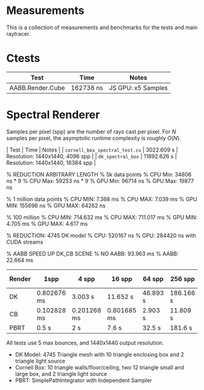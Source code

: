 # Measurements

This is a collection of measurements and benchmarks for the tests and main raytracer.

# Ctests

| Test | Time | Notes |
|------|------|-------|
| AABB.Render.Cube | 162738 ns | JS GPU: x5 Samples |

# Spectral Renderer

Samples per pixel (spp) are the number of rays cast per pixel. For $N$ samples per pixel,
the asymptotic runtime complexity is roughly $O(N)$.

| Test | Time | Notes |
| `cornell_box_spectral_test.cu` | 3022.609 s | Resolution: 1440x1440, 4096 spp | 
| `dk_spectral_box` | 11892.626 s | Resolution: 1440x1440, 16384 spp |

% REDUCTION ARBITRARY LENGTH
% 5k data points
% CPU Min: 34806 ns * 9
% CPU Max: 59253 ns * 9
% GPU Min: 96714 ns
% GPU Max: 19877 ns

% 1 million data points
% CPU MIN: 7.368 ms
% CPU MAX: 7.039 ms
% GPU MIN: 155696 ns
% GPU MAX: 64262 ns

% 100 million
% CPU MIN: 714.632 ms
% CPU MAX: 711.017 ms
% GPU MIN: 4.705 ms
% GPU MAX: 4.617 ms

% REDUCTION: 4745 DK model
% CPU: 520167 ns
% GPU: 284420 ns with CUDA streams

% AABB SPEED UP DK_CB SCENE
% NO AABB: 93.963 ms
% AABB: 22.664 ms

| Render | 1spp | 4 spp | 16 spp | 64 spp | 256 spp | 1024 spp | 4096 spp | 16384 spp |
|--------|-------|--------|---------|---------|----------|----------|----------|-----------|
| DK     | 0.802676 ms | 3.003 s | 11.652 s | 46.893 s | 186.166 s | 743.864 s | 2982.163 s | 11892.626 s |
| CB     | 0.102828 ms | 0.201268 ms |0.801685 ms | 2.903 s | 11.809 s | 47.732 s | 186.330 s | 736.517 s |
| PBRT   | 0.5 s | 2 s | 7.6 s | 32.5 s | 181.6 s | - | - | - |

All tests use 5 max bounces, and 1440x1440 output resolution.
- DK Model: 4745 Triangle mesh with 10 triangle enclosing box and 2 triangle light source
- Cornell Box: 10 triangle walls/floor/ceiling, two 12 triangle small and large box, and
2 triangle light source
- PBRT: SimplePathIntegrator with Independent Sampler

